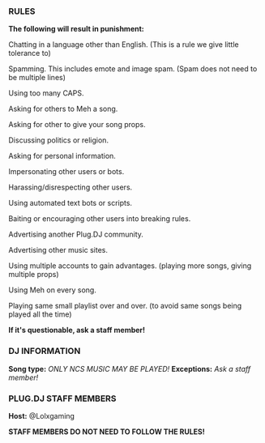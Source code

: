 ### RULES

**The following will result in punishment:**

Chatting in a language other than English. (This is a rule we give little tolerance to)

Spamming. This includes emote and image spam. (Spam does not need to be multiple lines)

Using too many CAPS.

Asking for others to Meh a song.

Asking for other to give your song props.

Discussing politics or religion.

Asking for personal information.

Impersonating other users or bots.

Harassing/disrespecting other users.

Using automated text bots or scripts.

Baiting or encouraging other users into breaking rules.

Advertising another Plug.DJ community.

Advertising other music sites.

Using multiple accounts to gain advantages. (playing more songs, giving multiple props)

Using Meh on every song.

Playing same small playlist over and over. (to avoid same songs being played all the time)

**If it's questionable, ask a staff member!**

### DJ INFORMATION
**Song type:** _ONLY NCS MUSIC MAY BE PLAYED!_
**Exceptions:** _Ask a staff member!_

### PLUG.DJ STAFF MEMBERS
**Host:** @Lolxgaming

**STAFF MEMBERS DO NOT NEED TO FOLLOW THE RULES!**

